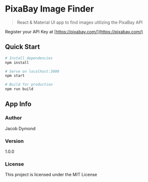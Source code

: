 # PixaBay Image Finder

> React & Material UI app to find images utilizing the PixaBay API

Register your API Key at
[https://pixabay.com/](https://pixabay.com/)

## Quick Start

```bash
# Install dependencies
npm install

# Serve on localhost:3000
npm start

# Build for production
npm run build
```

## App Info

### Author

Jacob Dymond

### Version

1.0.0

### License

This project is licensed under the MIT License